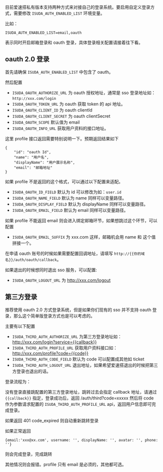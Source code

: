 目前爱速搭私有版本支持两种方式来对接自己的登录系统。要启用自定义登录方式，需要修改 `ISUDA_AUTH_ENABLED_LIST` 环境变量。

比如：

```
ISUDA_AUTH_ENABLED_LIST=email,oauth
```

表示同时开启邮箱登录和 oauth 登录，具体登录相关配置请接着往下看。

## oauth 2.0 登录

首先请确保 `ISUDA_AUTH_ENABLED_LIST` 中包含了 oauth。

然后配置

* `ISUDA_OAUTH_AUTHORIZE_URL` 为 oauth 授权地址，通常是 sso 登录地址如：`http://xxx.com/login`
* `ISUDA_OAUTH_TOKEN_URL` 为 oauth 获取 token 的 api 地址。
* `ISUDA_OAUTH_CLIENT_ID` 为 oauth clientId
* `ISUDA_OAUTH_CLIENT_SECRET` 为 oauth clientSecret
* `ISUDA_OAUTH_SCOPE` 默认值为 email
* `ISUDA_OAUTH_INFO_URL` 获取用户资料的接口地址。

这里 profile 接口返回需要特别说明一下。预期返回结果如下

```
{
    "id": "oauth Id",
    "name": "用户名",
    "displayName": "用户展示名称",
    "email": "邮箱地址"
}
```

如果 profile 不是返回的这个格式，可以通过以下配置来适配。

* `ISUDA_OAUTH_ID_FIELD` 默认为 id 可以修改为如：`user.id`
* `ISUDA_OAUTH_NAME_FIELD` 默认为 name 同样可以变量路径。
* `ISUDA_OAUTH_DISPLAY_FIELD` 默认为 displayName 同样可以变量路径。
* `ISUDA_OAUTH_EMAIL_FIELD` 默认为 email 同样可以变量路径。

如果 profile 不能返回 email 则会进入绑定邮箱环节，如果想跳过这个环节，可以配置

* `ISUDA_OAUTH_EMAIL_SUFFIX` 为 xxx.com 这样，邮箱机会用 name 和 这个值拼接一个。

在申请 oauth 账号的时候如果需要配置回调地址，请填写 `http://{{你的域名}}/auth/oauth/callback`。

如果退出的时候想同时退出 sso 服务，可以配置:

* `ISUDA_OAUTH_LOGOUT_URL` 为 http://xxx.com/logout



## 第三方登录

推荐使用 oauth 2.0 方式登录系统，但是如果你们现有的 sso 并不支持 oauth 登录，那么这个简单版登录方式也是可以考虑的。

主要有以下配置

* `ISUDA_THIRD_AUTH_AUTHORIZE_URL` 为第三方登录地址如：http://xxx.com/login?service={{callback}}
* `ISUDA_THIRD_AUTH_PROFILE_URL` 获取用户资料接口如：http://xxx.com/profile?code={{code}}
* `ISUDA_THIRD_AUTH_CODE_FIELD` 默认为 code 可以配置成其他如 ticket
* `ISUDA_THIRD_AUTH_LOGOUT_URL` 退出地址，如果希望爱速搭退出的时候把第三方登录也退出的话。

登录流程为：

没有登录直接跳配置的第三方登录地址，跳转过去会指定 callback 地址，请通过 `{{callback}}` 指定，登录成功后，返回 /auth/third?code=xxxxx
然后将 code 作为参数请求配置的 `ISUDA_THIRD_AUTH_PROFILE_URL` api，返回用户信息即可完成登录。
 
如果返回 401 code_expired  则自动重新跳转登录

如果正常返回 

```
{email:'xxx@xx.com', username: '', displayName: '', avatar: '', phone: ''}
```

则会完成登录，完成跳转

其他情况则会报错。profile 只有 email 是必须的，其他都可选。
